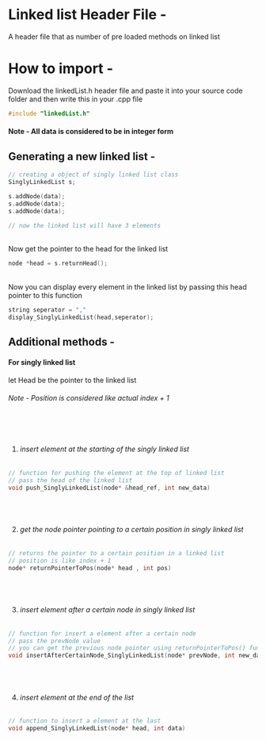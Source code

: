 # Linked list Header File -

A header file that as number of pre loaded methods on linked list


# How to import - 

Download the linkedList.h header file and paste it into your source code folder and then write this in your .cpp file

```C++
#include "linkedList.h"
```

#### Note - All data is considered to be in integer form

## Generating a new linked list - 

```C++
// creating a object of singly linked list class 
SinglyLinkedList s;

s.addNode(data);
s.addNode(data);
s.addNode(data);

// now the linked list will have 3 elements
```

<br />
Now get the pointer to the head for the linked list

```C++
node *head = s.returnHead();
```

<br />
Now you can display every element in the linked list by passing this head pointer to this function

```C++
string seperator = ","
display_SinglyLinkedList(head,seperator);
```


## Additional methods - 

#### For singly linked list

let Head be the pointer to the linked list

###### Note - Position is considered like actual index + 1

<br />
<br />

1. ###### insert element at the starting of the singly linked list

```C++
// function for pushing the element at the top of linked list
// pass the head of the linked list
void push_SinglyLinkedList(node* &head_ref, int new_data)  
```

<br />
<br />


2. ###### get the node pointer pointing to a certain position in singly linked list

```C++
// returns the pointer to a certain position in a linked list
// position is like index + 1 
node* returnPointerToPos(node* head , int pos)
```

<br />
<br />


3. ###### insert element after a certain node in singly linked list

```C++
// function for insert a element after a certain node
// pass the prevNode value
// you can get the previous node pointer using returnPointerToPos() function 
void insertAfterCertainNode_SinglyLinkedList(node* prevNode, int new_data)
```

<br />
<br />


4. ###### insert element at the end of the list

```C++
// function to insert a element at the last
void append_SinglyLinkedList(node* head, int data) 
```

<br />
<br />

